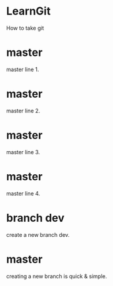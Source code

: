 # LearnGit
How to take git
# master
master line 1.
# master
master line 2.
# master
master line 3.
# master
master line 4.
# branch dev
create a new branch dev.
# master
creating a new branch is quick & simple.
